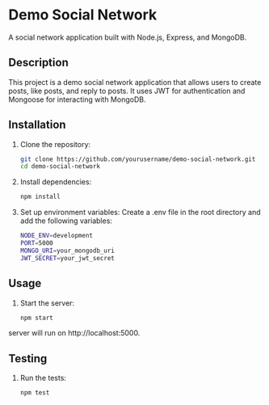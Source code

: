 # Demo Social Network

A social network application built with Node.js, Express, and MongoDB.

## Description

This project is a demo social network application that allows users to create posts, like posts, and reply to posts. It uses JWT for authentication and Mongoose for interacting with MongoDB.

## Installation

1. Clone the repository:
   ```bash
   git clone https://github.com/yourusername/demo-social-network.git
   cd demo-social-network

2. Install dependencies:
    ```bash
    npm install

3. Set up environment variables: Create a .env file in the root directory and add the following variables:
    ```bash
    NODE_ENV=development
    PORT=5000
    MONGO_URI=your_mongodb_uri
    JWT_SECRET=your_jwt_secret

## Usage

1. Start the server:
    ```bash
    npm start
server will run on http://localhost:5000.

## Testing

1. Run the tests:
    ```bash
    npm test